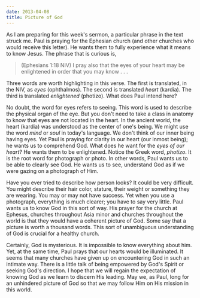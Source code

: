 ```yaml
---
date: 2013-04-08
title: Picture of God
---
```


As I am preparing for this week's sermon, a particular phrase in the text struck me. Paul is praying for the Ephesian church (and other churches who would receive this letter). He wants them to fully experience  what it means to know Jesus. The phrase that is curious is,

>(Ephesians 1:18 NIV) I pray also that the eyes of your heart may be enlightened in order that you may know . . .

Three words are worth highlighting in this verse. The first is translated, in the NIV, as *eyes* (ophthalmos). The second is translated *heart* (kardia). The third is translated *enlightened* (photizo). What does Paul intend here?

No doubt, the word for eyes refers to seeing. This word is used to describe the physical organ of the eye. But you don't need to take a class in anatomy to know that eyes are not located in the heart. In the ancient world, the heart (kardia) was understood as the center of one's being. We might use the word *mind* or *soul* in today's language. We don't think of our inner being having eyes. Yet Paul is praying for clarity in our heart (our inmost being); he wants us to comprehend God. What does he want for the *eyes of our heart*? He wants them to be enlightened. Notice the Greek word, *photizo*. It is the root word for photograph or photo. In other words, Paul wants us to be able to clearly see God. He wants us to see, understand God as if we were gazing on a photograph of Him.

Have you ever tried to describe how person looks? It could be very difficult. You might describe their hair color, stature, their weight or something they are wearing. You may or may not have success. Yet when you use a photograph, everything is much clearer; you have to say very little. Paul wants us to know God in this sort of way. His prayer for the church at Ephesus, churches throughout Asia minor and churches throughout the world is that they would have a coherent picture of God. Some say that a picture is worth a thousand words. This sort of unambiguous understanding of God is crucial for a healthy church. 

Certainly, God is mysterious. It is impossible to know everything about him. Yet, at the same time, Paul prays that our hearts would be illuminated. It seems that many churches have given up on encountering God in such an intimate way. There is a little talk of being empowered by God's Spirit or seeking God's direction. I hope that we will regain the expectation of knowing God as we learn to discern His leading. May we, as Paul, long for an unhindered picture of God so that we may follow Him on His mission in this world.
